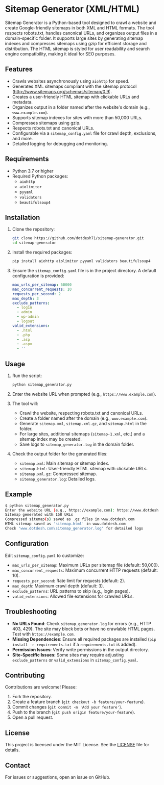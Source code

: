 # Sitemap Generator (XML/HTML)
Sitemap Generator is a Python-based tool designed to crawl a website and create Google-friendly sitemaps in both XML and HTML formats. The tool respects robots.txt, handles canonical URLs, and organizes output files in a domain-specific folder. It supports large sites by generating sitemap indexes and compresses sitemaps using gzip for efficient storage and distribution. The HTML sitemap is styled for user readability and search engine compatibility, making it ideal for SEO purposes.

## Features
- Crawls websites asynchronously using `aiohttp` for speed.
- Generates XML sitemaps compliant with the sitemap protocol (http://www.sitemaps.org/schemas/sitemap/0.9).
- Creates a user-friendly HTML sitemap with clickable URLs and metadata.
- Organizes output in a folder named after the website's domain (e.g., `www.example.com`).
- Supports sitemap indexes for sites with more than 50,000 URLs.
- Compresses sitemaps using gzip.
- Respects robots.txt and canonical URLs.
- Configurable via a `sitemap_config.yaml` file for crawl depth, exclusions, and more.
- Detailed logging for debugging and monitoring.

## Requirements
- Python 3.7 or higher
- Required Python packages:
  - `aiohttp`
  - `aiolimiter`
  - `pyyaml`
  - `validators`
  - `beautifulsoup4`

## Installation
1. Clone the repository:
   ```bash
   git clone https://github.com/dotdesh71/sitemap-generator.git
   cd sitemap-generator
   ```
2. Install the required packages:
   ```bash
   pip install aiohttp aiolimiter pyyaml validators beautifulsoup4
   ```
3. Ensure the `sitemap_config.yaml` file is in the project directory. A default configuration is provided:
   ```yaml
   max_urls_per_sitemap: 50000
   max_concurrent_requests: 10
   requests_per_second: 2
   max_depth: 3
   exclude_patterns:
     - login
     - admin
     - wp-admin
     - logout
   valid_extensions:
     - .html
     - .php
     - .asp
     - .aspx
     - ''
   ```

## Usage
1. Run the script:
   ```bash
   python sitemap_generator.py
   ```
2. Enter the website URL when prompted (e.g., `https://www.example.com`).
3. The tool will:
   - Crawl the website, respecting robots.txt and canonical URLs.
   - Create a folder named after the domain (e.g., `www.example.com`).
   - Generate `sitemap.xml`, `sitemap.xml.gz`, and `sitemap.html` in the folder.
   - For large sites, additional sitemaps (`sitemap-1.xml`, etc.) and a sitemap index may be created.
   - Save logs to `sitemap_generator.log` in the domain folder.

4. Check the output folder for the generated files:
   - `sitemap.xml`: Main sitemap or sitemap index.
   - `sitemap.html`: User-friendly HTML sitemap with clickable URLs.
   - `sitemap.xml.gz`: Compressed sitemap.
   - `sitemap_generator.log`: Detailed logs.

## Example
```bash
$ python sitemap_generator.py
Enter the website URL (e.g., https://example.com): https://www.dotdesh.com
Sitemap generated with 150 URLs
Compressed sitemap(s) saved as .gz files in www.dotdesh.com
HTML sitemap saved as 'sitemap.html' in www.dotdesh.com
Check 'www.dotdesh.com\sitemap_generator.log' for detailed logs
```

## Configuration
Edit `sitemap_config.yaml` to customize:
- `max_urls_per_sitemap`: Maximum URLs per sitemap file (default: 50,000).
- `max_concurrent_requests`: Maximum concurrent HTTP requests (default: 10).
- `requests_per_second`: Rate limit for requests (default: 2).
- `max_depth`: Maximum crawl depth (default: 3).
- `exclude_patterns`: URL patterns to skip (e.g., login pages).
- `valid_extensions`: Allowed file extensions for crawled URLs.

## Troubleshooting
- **No URLs Found**: Check `sitemap_generator.log` for errors (e.g., HTTP 403, 429). The site may block bots or have no crawlable HTML pages. Test with `https://example.com`.
- **Missing Dependencies**: Ensure all required packages are installed (`pip install -r requirements.txt` if a `requirements.txt` is added).
- **Permission Issues**: Verify write permissions in the output directory.
- **Site-Specific Issues**: Some sites may require adjusting `exclude_patterns` or `valid_extensions` in `sitemap_config.yaml`.

## Contributing
Contributions are welcome! Please:
1. Fork the repository.
2. Create a feature branch (`git checkout -b feature/your-feature`).
3. Commit changes (`git commit -m 'Add your feature'`).
4. Push to the branch (`git push origin feature/your-feature`).
5. Open a pull request.

## License
This project is licensed under the MIT License. See the [LICENSE](LICENSE) file for details.

## Contact
For issues or suggestions, open an issue on GitHub.
